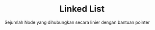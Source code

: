 <h1 align=center> Linked List </h1>

Sejumlah Node yang dihubungkan secara linier dengan bantuan pointer
